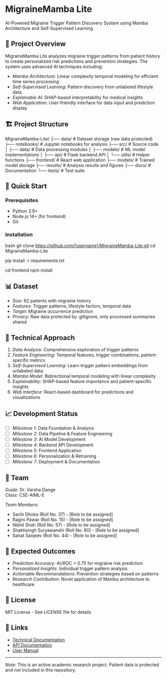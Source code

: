﻿# MigraineMamba Lite

AI-Powered Migraine Trigger Pattern Discovery System using Mamba Architecture and Self-Supervised Learning

## 🎯 Project Overview

MigraineMamba Lite analyzes migraine trigger patterns from patient history to create personalized risk predictions and prevention strategies. The system uses advanced AI techniques including:

- *Mamba Architecture*: Linear complexity temporal modeling for efficient time series processing
- *Self-Supervised Learning*: Pattern discovery from unlabeled lifestyle data
- *Explainable AI*: SHAP-based interpretability for medical insights
- *Web Application*: User-friendly interface for data input and prediction display

## 🏗 Project Structure


MigraineMamba-Lite/
├── data/                   # Dataset storage (raw data protected)
├── notebooks/             # Jupyter notebooks for analysis
├── src/                   # Source code
│   ├── data/             # Data processing modules
│   ├── models/           # ML model implementations
│   ├── api/              # Flask backend API
│   └── utils/            # Helper functions
├── frontend/             # React web application
├── models/               # Trained model storage
├── results/              # Analysis results and figures
├── docs/                 # Documentation
└── tests/                # Test suite


## 🚀 Quick Start

### Prerequisites
- Python 3.9+
- Node.js 14+ (for frontend)
- Git

### Installation
bash
git clone https://github.com/[username]/MigraineMamba-Lite.git
cd MigraineMamba-Lite

pip install -r requirements.txt

cd frontend
npm install


## 📊 Dataset

- *Size*: 62 patients with migraine history
- *Features*: Trigger patterns, lifestyle factors, temporal data
- *Target*: Migraine occurrence prediction
- *Privacy*: Raw data protected by .gitignore, only processed summaries shared

## 🧠 Technical Approach

1. *Data Analysis*: Comprehensive exploration of trigger patterns
2. *Feature Engineering*: Temporal features, trigger combinations, patient-specific metrics
3. *Self-Supervised Learning*: Learn trigger pattern embeddings from unlabeled data
4. *Mamba Model*: Bidirectional temporal modeling with linear complexity
5. *Explainability*: SHAP-based feature importance and patient-specific insights
6. *Web Interface*: React-based dashboard for predictions and visualizations

## 📈 Development Status

- [ ] *Milestone 1*: Data Foundation & Analysis
- [ ] *Milestone 2*: Data Pipeline & Feature Engineering  
- [ ] *Milestone 3*: AI Model Development
- [ ] *Milestone 4*: Backend API Development
- [ ] *Milestone 5*: Frontend Application
- [ ] *Milestone 6*: Personalization & Retraining
- [ ] *Milestone 7*: Deployment & Documentation

## 👥 Team

*Guide*: Dr. Varsha Dange  
*Class*: CSE-AIML-E

*Team Members*:
- Sachi Dhoka (Roll No. 37) - [Role to be assigned]
- Ragini Pawar (Roll No. 15) - [Role to be assigned]
- Nikhil Shah (Roll No. 57) - [Role to be assigned]  
- Shaktisingh Suryawanshi (Roll No. 60) - [Role to be assigned]
- Sanat Sanjeev (Roll No. 44) - [Role to be assigned]

## 🎯 Expected Outcomes

- *Prediction Accuracy*: AUROC > 0.75 for migraine risk prediction
- *Personalized Insights*: Individual trigger pattern analysis
- *Actionable Recommendations*: Prevention strategies based on patterns
- *Research Contribution*: Novel application of Mamba architecture to healthcare

## 📝 License

MIT License - See LICENSE file for details

## 🔗 Links

- [Technical Documentation](docs/)
- [API Documentation](docs/api_documentation.md)
- [User Manual](docs/user_manual.md)

---

*Note*: This is an active academic research project. Patient data is protected and not included in this repository.
